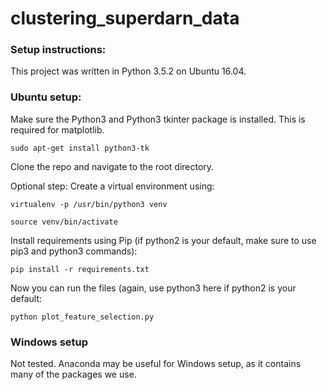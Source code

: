 # clustering_superdarn_data

### Setup instructions:

This project was written in Python 3.5.2 on Ubuntu 16.04.

### Ubuntu setup:

Make sure the Python3 and Python3 tkinter package is installed. This is required for matplotlib. 

`sudo apt-get install python3-tk`

Clone the repo and navigate to the root directory.

Optional step: Create a virtual environment using:

`virtualenv -p /usr/bin/python3 venv`

`source venv/bin/activate`

Install requirements using Pip (if python2 is your default, make sure to use pip3 and python3 commands):

`pip install -r requirements.txt`

Now you can run the files (again, use python3 here if python2 is your default:

`python plot_feature_selection.py`

### Windows setup

Not tested. Anaconda may be useful for Windows setup, as it contains many of the packages we use.
